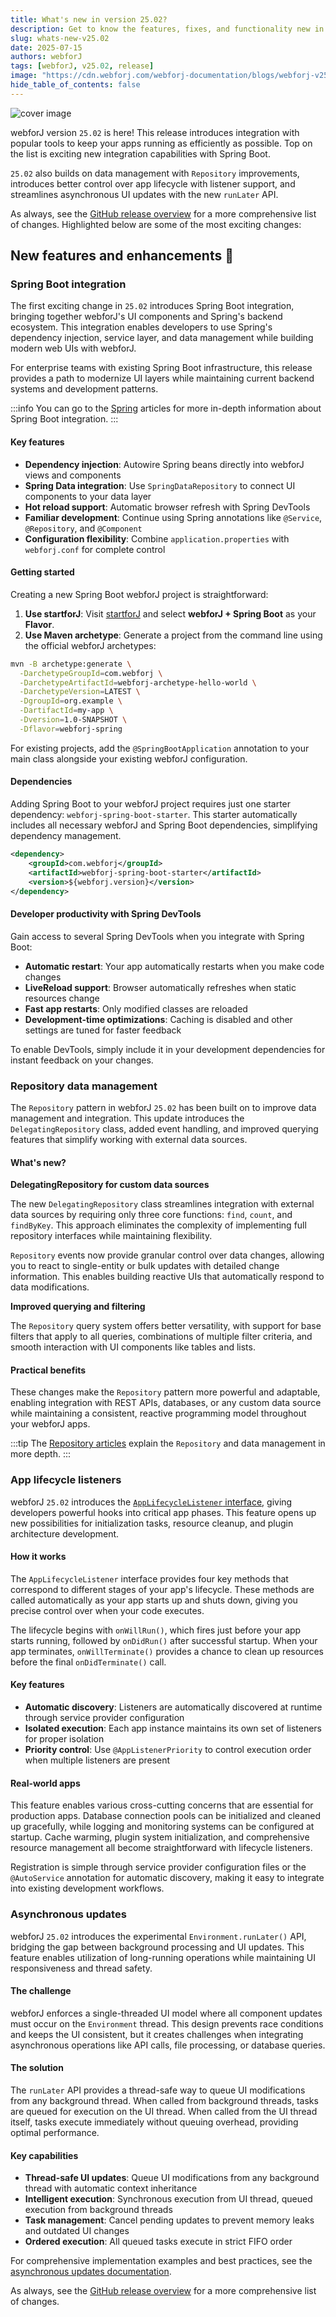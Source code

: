 ```yaml
---
title: What's new in version 25.02?
description: Get to know the features, fixes, and functionality new in webforJ version 25.02.
slug: whats-new-v25.02
date: 2025-07-15
authors: webforJ
tags: [webforJ, v25.02, release]
image: "https://cdn.webforj.com/webforj-documentation/blogs/webforj-v25.02/cover.png"
hide_table_of_contents: false
---
```


![cover image](https://cdn.webforj.com/webforj-documentation/blogs/webforj-v25.02/cover.png)

webforJ version `25.02` is here! This release introduces integration with popular tools to keep your apps running as efficiently as possible. Top on the list is exciting new integration capabilities with Spring Boot.

`25.02` also builds on data management with `Repository` improvements, introduces better control over app lifecycle with listener support, and streamlines asynchronous UI updates with the new `runLater` API.

<!-- truncate -->

As always, see the [GitHub release overview](https://github.com/webforj/webforj/releases/tag/25.02) for a more comprehensive list of changes. Highlighted below are some of the most exciting changes:

## New features and enhancements 🎉

### Spring Boot integration

The first exciting change in `25.02` introduces Spring Boot integration, bringing together webforJ's UI components and Spring's backend ecosystem. This integration enables developers to use Spring's dependency injection, service layer, and data management while building modern web UIs with webforJ.

For enterprise teams with existing Spring Boot infrastructure, this release provides a path to modernize UI layers while maintaining current backend systems and development patterns.

:::info
You can go to the [Spring](/docs/integrations/spring/overview) articles for more in-depth information about Spring Boot integration.
:::

#### Key features

- **Dependency injection**: Autowire Spring beans directly into webforJ views and components
- **Spring Data integration**: Use `SpringDataRepository` to connect UI components to your data layer
- **Hot reload support**: Automatic browser refresh with Spring DevTools
- **Familiar development**: Continue using Spring annotations like `@Service`, `@Repository`, and `@Component`
- **Configuration flexibility**: Combine `application.properties` with `webforj.conf` for complete control

#### Getting started

Creating a new Spring Boot webforJ project is straightforward:

1. **Use startforJ**: Visit [startforJ](https://docs.webforj.com/startforj/) and select **webforJ + Spring Boot** as your **Flavor**.
2. **Use Maven archetype**: Generate a project from the command line using the official webforJ archetypes:

```bash {8}
mvn -B archetype:generate \
  -DarchetypeGroupId=com.webforj \
  -DarchetypeArtifactId=webforj-archetype-hello-world \
  -DarchetypeVersion=LATEST \
  -DgroupId=org.example \
  -DartifactId=my-app \
  -Dversion=1.0-SNAPSHOT \
  -Dflavor=webforj-spring
```

For existing projects, add the `@SpringBootApplication` annotation to your main class alongside your existing webforJ configuration.

#### Dependencies

Adding Spring Boot to your webforJ project requires just one starter dependency: `webforj-spring-boot-starter`. This starter automatically includes all necessary webforJ and Spring Boot dependencies, simplifying dependency management.

 ```xml
 <dependency>
     <groupId>com.webforj</groupId>
     <artifactId>webforj-spring-boot-starter</artifactId>
     <version>${webforj.version}</version>
 </dependency>
 ```

#### Developer productivity with Spring DevTools

Gain access to several Spring DevTools when you integrate with Spring Boot:

- **Automatic restart**: Your app automatically restarts when you make code changes
- **LiveReload support**: Browser automatically refreshes when static resources change
- **Fast app restarts**: Only modified classes are reloaded
- **Development-time optimizations**: Caching is disabled and other settings are tuned for faster feedback

To enable DevTools, simply include it in your development dependencies for instant feedback on your changes.

### Repository data management

The `Repository` pattern in webforJ `25.02` has been built on to improve data management and integration. This update introduces the `DelegatingRepository` class, added event handling, and improved querying features that simplify working with external data sources.

#### What's new?

**DelegatingRepository for custom data sources**

The new `DelegatingRepository` class streamlines integration with external data sources by requiring only three core functions: `find`, `count`, and `findByKey`. This approach eliminates the complexity of implementing full repository interfaces while maintaining flexibility.

`Repository` events now provide granular control over data changes, allowing you to react to single-entity or bulk updates with detailed change information. This enables building reactive UIs that automatically respond to data modifications.

**Improved querying and filtering**

The `Repository` query system offers better versatility, with support for base filters that apply to all queries, combinations of multiple filter criteria, and smooth interaction with UI components like tables and lists.

#### Practical benefits

These changes make the `Repository` pattern more powerful and adaptable, enabling  integration with REST APIs, databases, or any custom data source while maintaining a consistent, reactive programming model throughout your webforJ apps.

:::tip
The [Repository articles](/docs/advanced/repository/overview) explain the `Repository` and data management in more depth.
:::

### App lifecycle listeners

webforJ `25.02` introduces the [`AppLifecycleListener` interface](/docs/advanced/lifecycle-listeners), giving developers powerful hooks into critical app phases. This feature opens up new possibilities for initialization tasks, resource cleanup, and plugin architecture development.

#### How it works

The `AppLifecycleListener` interface provides four key methods that correspond to different stages of your app's lifecycle. These methods are called automatically as your app starts up and shuts down, giving you precise control over when your code executes.

The lifecycle begins with `onWillRun()`, which fires just before your app starts running, followed by `onDidRun()` after successful startup. When your app terminates, `onWillTerminate()` provides a chance to clean up resources before the final `onDidTerminate()` call.

#### Key features

- **Automatic discovery**: Listeners are automatically discovered at runtime through service provider configuration
- **Isolated execution**: Each app instance maintains its own set of listeners for proper isolation
- **Priority control**: Use `@AppListenerPriority` to control execution order when multiple listeners are present

#### Real-world apps

This feature enables various cross-cutting concerns that are essential for production apps. Database connection pools can be initialized and cleaned up gracefully, while logging and monitoring systems can be configured at startup. Cache warming, plugin system initialization, and comprehensive resource management all become straightforward with lifecycle listeners.

Registration is simple through service provider configuration files or the `@AutoService` annotation for automatic discovery, making it easy to integrate into existing development workflows.

### Asynchronous updates <DocChip chip='experimental' />

webforJ `25.02` introduces the experimental `Environment.runLater()` API, bridging the gap between background processing and UI updates. This feature enables utilization of long-running operations while maintaining UI responsiveness and thread safety.

#### The challenge

webforJ enforces a single-threaded UI model where all component updates must occur on the `Environment` thread. This design prevents race conditions and keeps the UI consistent, but it creates challenges when integrating asynchronous operations like API calls, file processing, or database queries.

#### The solution

The `runLater` API provides a thread-safe way to queue UI modifications from any background thread. When called from background threads, tasks are queued for execution on the UI thread. When called from the UI thread itself, tasks execute immediately without queuing overhead, providing optimal performance.

#### Key capabilities

- **Thread-safe UI updates**: Queue UI modifications from any background thread with automatic context inheritance
- **Intelligent execution**: Synchronous execution from UI thread, queued execution from background threads
- **Task management**: Cancel pending updates to prevent memory leaks and outdated UI changes
- **Ordered execution**: All queued tasks execute in strict FIFO order

For comprehensive implementation examples and best practices, see the [asynchronous updates documentation](/docs/advanced/asynchronous-updates).

As always, see the [GitHub release overview](https://github.com/webforj/webforj/releases/tag/25.02) for a more comprehensive list of changes.